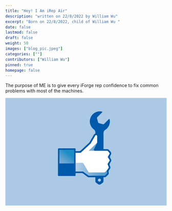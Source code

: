 ```yaml
---
title: "Hey! I Am iRep Air"
description: "written on 22/8/2022 by William Wu"
excerpt: "Born on 22/8/2022, child of William Wu "
date: false
lastmod: false
draft: false
weight: 50
images: ["blog_pic.jpeg"]
categories: [""]
contributors: ["William Wu"]
pinned: true
homepage: false
---
```


The purpose of ME is to give every iForge rep confidence to fix common problems with most of the machines.

![Let's fix it!](blog_pic.jpeg "")

